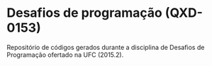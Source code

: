 # Desafios de programação (QXD-0153)

Repositório de códigos gerados durante a disciplina de Desafios de Programação ofertado na UFC (2015.2).